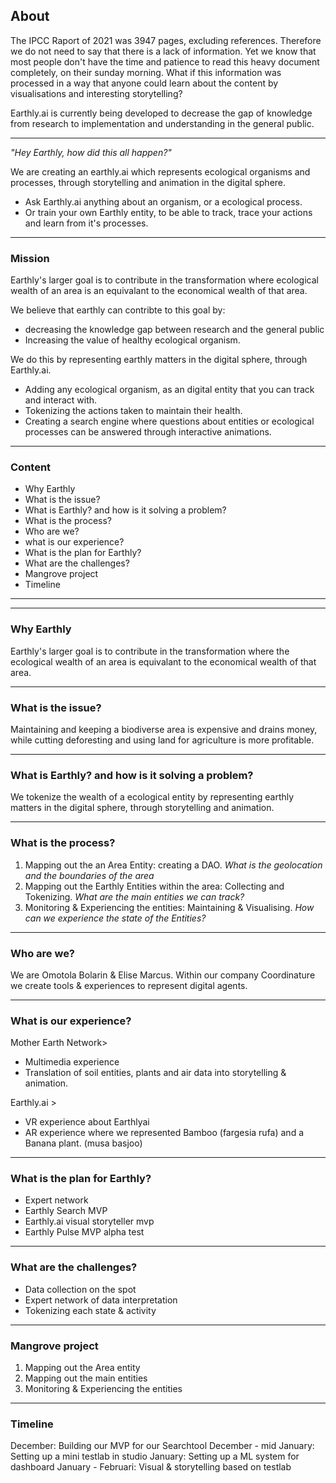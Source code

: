 ## About

The IPCC Raport of 2021 was 3947 pages, excluding references. Therefore we do not need to say that there is a lack of information. Yet we know that most people don't have the time and patience to read this heavy document completely, on their sunday morning. What if this information was processed in a way that anyone could learn about the content by visualisations and interesting storytelling?

Earthly.ai is currently being developed to decrease the gap of knowledge from research to implementation and understanding in the general public.

---


_"Hey Earthly, how did this all happen?"_

We are creating an earthly.ai which represents ecological organisms and processes, through storytelling and animation in the digital sphere.

- Ask Earthly.ai anything about an organism, or a ecological process.
- Or train your own Earthly entity, to be able to track, trace your actions and learn from it's processes.


---

### Mission
Earthly's larger goal is to contribute in the transformation where ecological wealth of an area is an equivalant to the economical wealth of that area.

We believe that earthly can contribte to this goal by:

- decreasing the knowledge gap between research and the general public
- Increasing the value of healthy ecological organism.
            
We do this by representing earthly matters in the digital sphere, through Earthly.ai.

- Adding any ecological organism, as an digital entity that you can track and interact with.
- Tokenizing the actions taken to maintain their health.
- Creating a search engine where questions about entities or ecological processes can be answered through interactive animations.

---

### Content
- Why Earthly
- What is the issue?
- What is Earthly? and how is it solving a problem?
- What is the process?
- Who are we?
- what is our experience?
- What is the plan for Earthly?
- What are the challenges?
- Mangrove project
- Timeline

---

---
### Why Earthly
Earthly's larger goal is to contribute in the transformation where the ecological wealth of an area is equivalant to the economical wealth of that area.

---

### What is the issue?
Maintaining and keeping a biodiverse area is expensive and drains money, while cutting deforesting and using land for agriculture is more profitable.

---

### What is Earthly? and how is it solving a problem?
We tokenize the wealth of a ecological entity by representing earthly matters in the digital sphere, through storytelling and animation.

---

### What is the process?
1. Mapping out the an Area Entity: creating a DAO. *What is the geolocation and the boundaries of the area*
2. Mapping out the Earthly Entities within the area: Collecting and Tokenizing. *What are the main entities we can track?*
3. Monitoring & Experiencing the entities: Maintaining & Visualising. *How can we experience the state of the Entities?*

---

### Who are we?
We are Omotola Bolarin & Elise Marcus.
Within our company Coordinature we create tools & experiences to represent digital agents.

---

### What is our experience?
Mother Earth Network>
- Multimedia experience
- Translation of soil entities, plants and air data into storytelling & animation.

Earthly.ai >
- VR experience about Earthlyai
- AR experience where we represented Bamboo (fargesia rufa) and a Banana plant. (musa basjoo)

---

### What is the plan for Earthly?
- Expert network
- Earthly Search MVP
- Earthly.ai visual storyteller mvp
- Earthly Pulse MVP alpha test

---

### What are the challenges?
- Data collection on the spot
- Expert network of data interpretation
- Tokenizing each state & activity

---

### Mangrove project
1. Mapping out the Area entity 
2. Mapping out the main entities
3. Monitoring & Experiencing the entities

---

### Timeline
December: Building our MVP for our Searchtool
December - mid January: Setting up a mini testlab in studio
January: Setting up a ML system for dashboard
January - Februari: Visual & storytelling based on testlab



